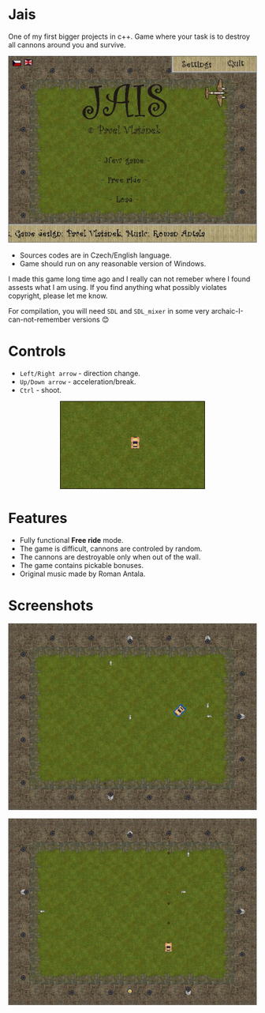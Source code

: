 # Jais
One of my first bigger projects in c++. Game where your task is to destroy all cannons around you and survive.

<p align="center">  
  <img src="doc/splash.jpg">
</p>

- Sources codes are in Czech/English language.
- Game should run on any reasonable version of Windows.

I made this game long time ago and I really can not remeber where I found assests what I am using. If you find anything what possibly violates copyright, please let me know.

For compilation, you will need `SDL` and `SDL_mixer` in some very archaic-I-can-not-remember versions :blush:

# Controls
- `Left/Right arrow` - direction change.
- `Up/Down arrow` - acceleration/break.
- `Ctrl` - shoot.

<p align="center">  
  <img src="doc/game_0.gif">
</p>

# Features
- Fully functional **Free ride** mode.
- The game is difficult, cannons are controled by random.
- The cannons are destroyable only when out of the wall.
- The game contains pickable bonuses.
- Original music made by Roman Antala.

# Screenshots
<p align="center">  
  <img src="doc/scr_0.jpg">
</p>

<p align="center">
  <img src="doc/scr_1.jpg">
</p>
